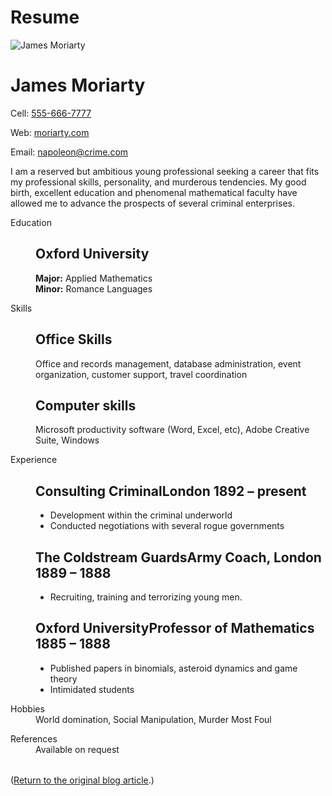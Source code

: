 # Resume
<div id="resume">
  <img src="https://s3-us-west-2.amazonaws.com/s.cdpn.io/4273/james-moriarty.jpg" alt="James Moriarty">
  <h1>James Moriarty</h1>
  <p>Cell: <a href=#>555-666-7777</a>
  <p>Web: <a href=#>moriarty.com</a>
  <p>Email: <a href=#>napoleon@crime.com</a>
  <p id="objective">I am a reserved but ambitious young professional seeking a career that fits my professional skills, personality, and murderous tendencies. My good birth, excellent education and phenomenal mathematical faculty have allowed me to advance the prospects of several criminal enterprises.
<dl>
  <dt>Education
  <dd>
    <h2>Oxford University</h2>
    <p><strong>Major:</strong> Applied Mathematics<br/>
    <strong>Minor:</strong> Romance Languages</p>
</dl>
<dl>
<dt>Skills
<dd>
<h2>Office Skills</h2>
<p>Office and records management, database administration, event organization, customer support, travel coordination
<h2>Computer skills</h2>
<p>Microsoft productivity software (Word, Excel, etc), Adobe Creative Suite, Windows
</dl>
<dl>
<dt>Experience
<dd>
<h2>Consulting Criminal<span>London 1892 – present</span></h2>
<ul>
<li>Development within the criminal underworld
<li>Conducted negotiations with several rogue governments
</ul>
<h2>The Coldstream Guards<span>Army Coach, London 1889 – 1888</span></h2>
<ul>
<li>Recruiting, training and terrorizing young men.
</ul>
<h2>Oxford University<span>Professor of Mathematics 1885 – 1888</span></h2>
<ul>
<li>Published papers in binomials, asteroid dynamics and game theory
<li>Intimidated students
</ul>
</dd>
</dl>
<dl>
<dt>Hobbies
<dd>World domination, Social Manipulation, Murder Most Foul
</dl>
<dl>
<dt>References
<dd>Available on request
</dl>
<p class="objective" style="margin-top:2rem;">(<a href="http://thenewcode.com/553/Build-A-Responsive-Web-Résumé">Return to the original blog article</a>.)
</div>
